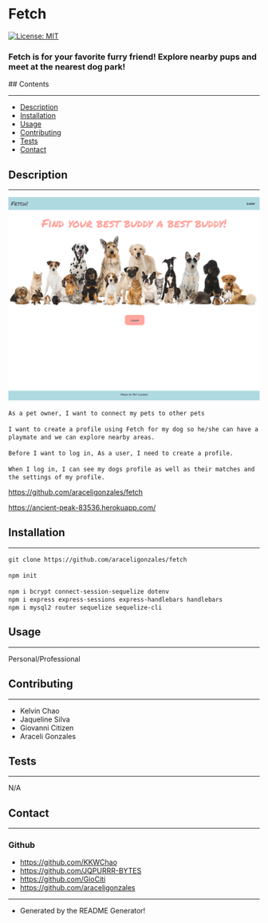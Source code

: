 # Fetch

[![License: MIT](https://img.shields.io/badge/License-MIT-yellow.svg)](https://opensource.org/licenses/MIT)


<h3>Fetch is for your favorite furry friend!
Explore nearby pups and meet at the nearest dog park!</h3>
## Contents

---

- [Description](#description)
- [Installation](#installation)
- [Usage](#usage)
- [Contributing](#contributing)
- [Tests](#tests)
- [Contact](#contact)

## Description

---


<img src=./public/images/demo-image.png>



```
As a pet owner, I want to connect my pets to other pets

I want to create a profile using Fetch for my dog so he/she can have a playmate and we can explore nearby areas.

Before I want to log in, As a user, I need to create a profile.

When I log in, I can see my dogs profile as well as their matches and the settings of my profile. 
```

https://github.com/araceligonzales/fetch

https://ancient-peak-83536.herokuapp.com/

## Installation

---

```
git clone https://github.com/araceligonzales/fetch

npm init

npm i bcrypt connect-session-sequelize dotenv
npm i express express-sessions express-handlebars handlebars
npm i mysql2 router sequelize sequelize-cli
```

## Usage

---

Personal/Professional

## Contributing

---

- Kelvin Chao
- Jaqueline Silva
- Giovanni Citizen
- Araceli Gonzales

## Tests

---

N/A

## Contact

---

### Github<br>

- https://github.com/KKWChao
- https://github.com/JQPURRR-BYTES
- https://github.com/GioCiti  
- https://github.com/araceligonzales
---
- Generated by the README Generator!
